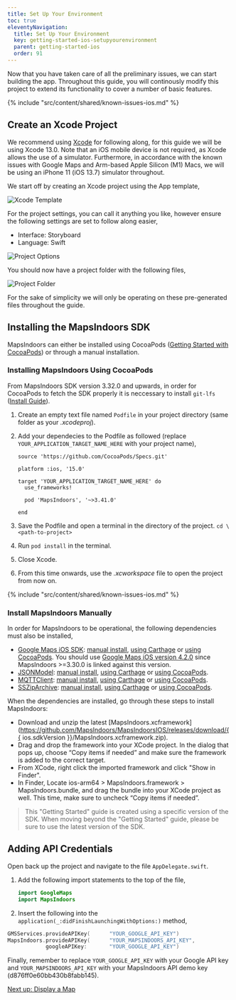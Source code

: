 ```yaml
---
title: Set Up Your Environment
toc: true
eleventyNavigation:
  title: Set Up Your Environment
  key: getting-started-ios-setupyourenvironment
  parent: getting-started-ios
  order: 91
---
```


Now that you have taken care of all the preliminary issues, we can start building the app. Throughout this guide, you will continously modify this project to extend its functionality to cover a number of basic features.

<!-- Known Issues -->
{% include "src/content/shared/known-issues-ios.md" %}

## Create an Xcode Project

We recommend using [Xcode](https://developer.apple.com/xcode/) for following along, for this guide we will be using Xcode 13.0. Note that an iOS mobile device is not required, as Xcode allows the use of a simulator. Furthermore, in accordance with the known issues with Google Maps and Arm-based Apple Silicon (M1) Macs, we will be using an iPhone 11 (iOS 13.7) simulator throughout.

We start off by creating an Xcode project using the App template,

![Xcode Template](/assets/ios/getting-started/xcode_template.png)

For the project settings, you can call it anything you like, however ensure the following settings are set to follow along easier,

* Interface: Storyboard
* Language: Swift

![Project Options](/assets/ios/getting-started/project_options.png)

You should now have a project folder with the following files,

![Project Folder](/assets/ios/getting-started/project_folder.png)

For the sake of simplicity we will only be operating on these pre-generated files throughout the guide.

## Installing the MapsIndoors SDK

MapsIndoors can either be installed using CocoaPods ([Getting Started with CocoaPods](https://guides.cocoapods.org/using/getting-started.html)) or through a manual installation.

<mi-tabs>
<mi-tab label="Using CocoaPods" tab-for="cocoapods"></mi-tab>
<mi-tab label="Manually" tab-for="manually"></mi-tab>
<mi-tab-panel id="cocoapods">

### Installing MapsIndoors Using CocoaPods

From MapsIndoors SDK version 3.32.0 and upwards, in order for CocoaPods to fetch the SDK properly it is neccessary to install `git-lfs` ([Install Guide](https://git-lfs.github.com/)).

1. Create an empty text file named `Podfile` in your project directory (same folder as your *.xcodeproj*).
2. Add your dependecies to the Podfile as followed (replace `YOUR_APPLICATION_TARGET_NAME_HERE` with your project name),

    ```text
    source 'https://github.com/CocoaPods/Specs.git'

    platform :ios, '15.0'

    target 'YOUR_APPLICATION_TARGET_NAME_HERE' do
      use_frameworks!

      pod 'MapsIndoors', '~>3.41.0'

    end
    ```

3. Save the Podfile and open a terminal in the directory of the project.
`cd \<path-to-project>`

4. Run `pod install` in the terminal.

5. Close Xcode.

6. From this time onwards, use the *.xcworkspace* file to open the project from now on.

<!-- Known Issues -->
{% include "src/content/shared/known-issues-ios.md" %}

</mi-tab-panel>
<mi-tab-panel id="manually">

### Install MapsIndoors Manually

In order for MapsIndoors to be operational, the following dependencies must also be installed,

* [Google Maps iOS SDK](https://developers.google.com/maps/documentation/ios-sdk/overview): [manual install](https://developers.google.com/maps/documentation/ios-sdk/start#install-manually), [using Carthage](https://developers.google.com/maps/documentation/ios-sdk/start#use-carthage) or [using CocoaPods](https://developers.google.com/maps/documentation/ios-sdk/start#use-cocoapods). You should use [Google Maps iOS version 4.2.0](https://dl.google.com/dl/cpdc/870a9df85dbcbadc/GoogleMaps-4.2.0.tar.gz) since MapsIndoors >=3.30.0 is linked against this version.
* [JSONModel](https://github.com/jsonmodel/jsonmodel): [manual install](https://github.com/jsonmodel/jsonmodel#manual), [using Carthage](https://github.com/jsonmodel/jsonmodel#carthage) or [using CocoaPods](https://github.com/jsonmodel/jsonmodel#cocoapods).
* [MQTTClient](https://github.com/novastone-media/MQTT-Client-Framework): [manual install](https://github.com/novastone-media/MQTT-Client-Framework#manually), [using Carthage](https://github.com/novastone-media/MQTT-Client-Framework#carthage) or [using CocoaPods](https://github.com/novastone-media/MQTT-Client-Framework#cocoapods).
* [SSZipArchive](https://github.com/ZipArchive/ZipArchive): [manual install](https://github.com/ZipArchive/ZipArchive#manual), [using Carthage](https://github.com/ZipArchive/ZipArchive#carthage) or [using CocoaPods](https://github.com/ZipArchive/ZipArchive#cocoapods).

When the dependencies are installed, go through these steps to install MapsIndoors:

* Download and unzip the latest [MapsIndoors.xcframework](https://github.com/MapsIndoors/MapsIndoorsIOS/releases/download/{{ ios.sdkVersion }}/MapsIndoors.xcframework.zip).
* Drag and drop the framework into your XCode project. In the dialog that pops up, choose “Copy items if needed” and make sure the framework is added to the correct target.
* From XCode, right click the imported framework and click "Show in Finder".
* In Finder, Locate ios-arm64 > MapsIndoors.framework > MapsIndoors.bundle, and drag the bundle into your XCode project as well. This time, make sure to uncheck “Copy items if needed”.

</mi-tab-panel>
</mi-tabs>

> This "Getting Started" guide is created using a specific version of the SDK. When moving beyond the "Getting Started" guide, please be sure to use the latest version of the SDK.

## Adding API Credentials

Open back up the project and navigate to the file `AppDelegate.swift`.

1. Add the following import statements to the top of the file,  

    ```swift
    import GoogleMaps  
    import MapsIndoors
    ````

2. Insert the following into the `application(_:didFinishLaunchingWithOptions:)` method,

```swift
GMSServices.provideAPIKey(      "YOUR_GOOGLE_API_KEY")  
MapsIndoors.provideAPIKey(      "YOUR_MAPSINDOORS_API_KEY",  
            googleAPIKey:       "YOUR_GOOGLE_API_KEY")
````

Finally, remember to replace `YOUR_GOOGLE_API_KEY` with your Google API key and `YOUR_MAPSINDOORS_API_KEY` with your MapsIndoors API demo key (d876ff0e60bb430b8fabb145).

<p class="next-article"><a class="mi-button mi-button--outline" href="{{ site.url }}/content/getting-started/ios/display-a-map/">Next up: Display a Map</a></p>
